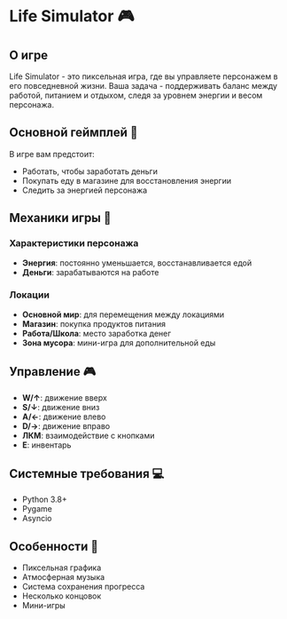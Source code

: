 # Life Simulator 🎮

## О игре
Life Simulator - это пиксельная игра, где вы управляете персонажем в его повседневной жизни. Ваша задача - поддерживать баланс между работой, питанием и отдыхом, следя за уровнем энергии и весом персонажа.

## Основной геймплей 🌟
В игре вам предстоит:
- Работать, чтобы заработать деньги
- Покупать еду в магазине для восстановления энергии
- Следить за энергией персонажа

## Механики игры 🎯
### Характеристики персонажа
- **Энергия**: постоянно уменьшается, восстанавливается едой
- **Деньги**: зарабатываются на работе

### Локации
- **Основной мир**: для перемещения между локациями
- **Магазин**: покупка продуктов питания
- **Работа/Школа**: место заработка денег
- **Зона мусора**: мини-игра для дополнительной еды

## Управление 🎮
- **W/↑**: движение вверх
- **S/↓**: движение вниз
- **A/←**: движение влево
- **D/→**: движение вправо
- **ЛКМ**: взаимодействие с кнопками
- **E**: инвентарь

## Системные требования 💻
- Python 3.8+
- Pygame
- Asyncio

## Особенности 🌟
- Пиксельная графика
- Атмосферная музыка
- Система сохранения прогресса
- Несколько концовок
- Мини-игры
